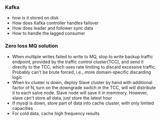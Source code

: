 ### Kafka

* how is it stored on disk
* How does Kafka controller handles failover
* How does leader and follower sync data
* How to handle the lagged consumer

### Zero loss MQ solution
* When multiple writes failed to write to MQ, stop to write backup traffic endpoint, provided by the traffic control cluster(TCC), and send it directly to the TCC, which uses rate limiting to discard excessive traffic. Probably can't be brute forced, i.e., more domain-specific discarding logic  
* When kv cluster is down, deploy Slave cluster by hand with additional factor of N, turn on the downgrade switch in the TCC, will will distribute it to each salve node. Slave node will save it in memmory. However, slave can't store all data, just store the latest hour
* If mysql is down, store part of data into cache cluster, with only limited capacities 
* For cold data, cache high frequency results

